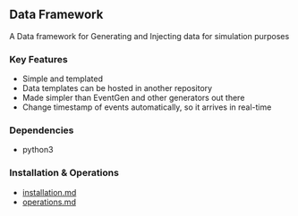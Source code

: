 ## Data Framework

A Data framework for Generating and Injecting data for simulation purposes


### Key Features
- Simple and templated
- Data templates can be hosted in another repository
- Made simpler than EventGen and other generators out there
- Change timestamp of events automatically, so it arrives in real-time


### Dependencies
- python3

### Installation & Operations
- [installation.md](installation.md)
- [operations.md](operations.md)
